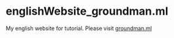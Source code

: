 # englishWebsite_groundman.ml
My english website for tutorial.
Please visit [groundman.ml](https://www.groundman.ml)
